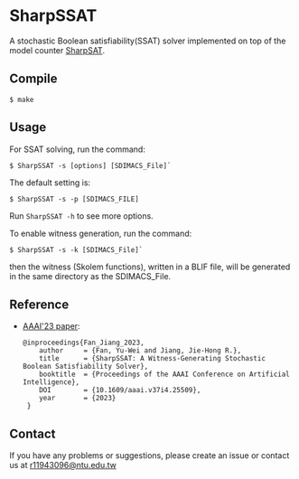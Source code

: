 # SharpSSAT

A stochastic Boolean satisfiability(SSAT) solver implemented on top of the model counter 
[SharpSAT](https://github.com/marcthurley/sharpSAT).

## Compile
```
$ make
```


## Usage


For SSAT solving, run the command:
```
$ SharpSSAT -s [options] [SDIMACS_File]`
```

The default setting is: 
```
$ SharpSSAT -s -p [SDIMACS_FILE]
```

Run `SharpSSAT -h` to see more options.


To enable witness generation, run the command:
```
$ SharpSSAT -s -k [SDIMACS_File]`
```
then the witness (Skolem functions), written in a BLIF file, will be generated in the same directory as the SDIMACS_File.

## Reference
* [AAAI'23 paper](https://ojs.aaai.org/index.php/AAAI/article/view/25509):
  ```
  @inproceedings{Fan_Jiang_2023,
      author     = {Fan, Yu-Wei and Jiang, Jie-Hong R.},
      title      = {SharpSSAT: A Witness-Generating Stochastic Boolean Satisfiability Solver},
      booktitle  = {Proceedings of the AAAI Conference on Artificial Intelligence},
      DOI        = {10.1609/aaai.v37i4.25509},
      year       = {2023}
   }
  ```

## Contact
If you have any problems or suggestions, please create an issue or contact us at r11943096@ntu.edu.tw


